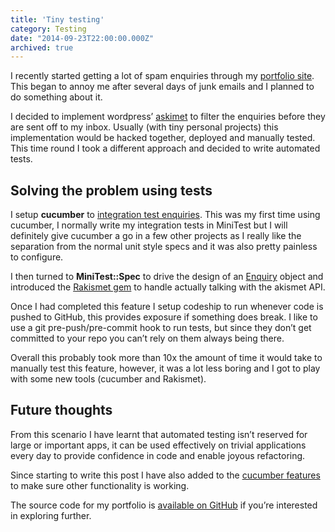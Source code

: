 ```yaml
---
title: 'Tiny testing'
category: Testing
date: "2014-09-23T22:00:00.000Z"
archived: true
---
```


I recently started getting a lot of spam enquiries through my [portfolio site](http://phawk.co.uk). This began to annoy me after several days of junk emails and I planned to do something about it.

I decided to implement wordpress’ [askimet](http://akismet.com/) to filter the enquiries before they are sent off to my inbox. Usually (with tiny personal projects) this implementation would be hacked together, deployed and manually tested. This time round I took a different approach and decided to write automated tests.

## Solving the problem using tests

I setup **cucumber** to [integration test enquiries](https://github.com/phawk/phawk.co.uk/tree/8a0eac81d944e02cc6b3dd26ff2f47d81b474604/features/enquiries.feature). This was my first time using cucumber, I normally write my integration tests in MiniTest but I will definitely give cucumber a go in a few other projects as I really like the separation from the normal unit style specs and it was also pretty painless to configure.

I then turned to **MiniTest::Spec** to drive the design of an [Enquiry](https://github.com/phawk/phawk.co.uk/tree/8a0eac81d944e02cc6b3dd26ff2f47d81b474604/lib/enquiry.rb) object and introduced the [Rakismet gem](http://rubygems.org/gems/rakismet) to handle actually talking with the akismet API.

Once I had completed this feature I setup codeship to run whenever code is pushed to GitHub, this provides exposure if something does break. I like to use a git pre-push/pre-commit hook to run tests, but since they don’t get committed to your repo you can’t rely on them always being there.

Overall this probably took more than 10x the amount of time it would take to manually test this feature, however, it was a lot less boring and I got to play with some new tools (cucumber and Rakismet).

## Future thoughts

From this scenario I have learnt that automated testing isn’t reserved for large or important apps, it can be used effectively on trivial applications every day to provide confidence in code and enable joyous refactoring.

Since starting to write this post I have also added to the [cucumber features](https://github.com/phawk/phawk.co.uk/tree/8a0eac81d944e02cc6b3dd26ff2f47d81b474604/features/blog_redirect.feature) to make sure other functionality is working.

The source code for my portfolio is [available on GitHub](https://github.com/phawk/phawk.co.uk) if you’re interested in exploring further.
